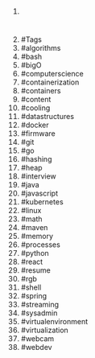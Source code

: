 1. #
1. #Tags
1. #algorithms
1. #bash
1. #bigO
1. #computerscience
1. #containerization
1. #containers
1. #content
1. #cooling
1. #datastructures
1. #docker
1. #firmware
1. #git
1. #go
1. #hashing
1. #heap
1. #interview
1. #java
1. #javascript
1. #kubernetes
1. #linux
1. #math
1. #maven
1. #memory
1. #processes
1. #python
1. #react
1. #resume
1. #rgb
1. #shell
1. #spring
1. #streaming
1. #sysadmin
1. #virtualenvironment
1. #virtualization
1. #webcam
1. #webdev
